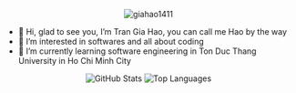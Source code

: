 <p align="center"> <img src="https://komarev.com/ghpvc/?username=giahao1411&label=Profile%20views&color=0e75b6&style=flat" alt="giahao1411" /> </p>

- 👋 Hi, glad to see you, I’m Tran Gia Hao, you can call me Hao by the way
- 👀 I’m interested in softwares and all about coding 
- 🌱 I’m currently learning software engineering in Ton Duc Thang University in Ho Chi Minh City  

<div align="center">
  <picture>
    <source
      srcset="https://github-readme-stats.vercel.app/api?username=giahao1411&show_icons=true&theme=dark&hide_border=true"
      media="(prefers-color-scheme: dark)"
    />
    <source
      srcset="https://github-readme-stats.vercel.app/api?username=giahao1411&show_icons=true&hide_border=true"
      media="(prefers-color-scheme: light), (prefers-color-scheme: no-preference)"
    />
    <img src="https://github-readme-stats.vercel.app/api?username=giahao1411&show_icons=true&hide_border=true" alt="GitHub Stats">
  </picture>

  <picture>
    <source
      srcset="https://github-readme-stats.vercel.app/api/top-langs/?username=giahao1411&hide_border=true&theme=dark&hide_progress=true"
      media="(prefers-color-scheme: dark)"
    />
    <source
      srcset="https://github-readme-stats.vercel.app/api/top-langs/?username=giahao1411&theme=default&hide_border=true&hide_progress=true"
      media="(prefers-color-scheme: light), (prefers-color-scheme: no-preference)"
    />
    <img src="https://github-readme-stats.vercel.app/api/top-langs/?username=giahao1411&theme=default&hide_border=true&hide_progress=true" alt="Top Languages">
  </picture>
</div>
